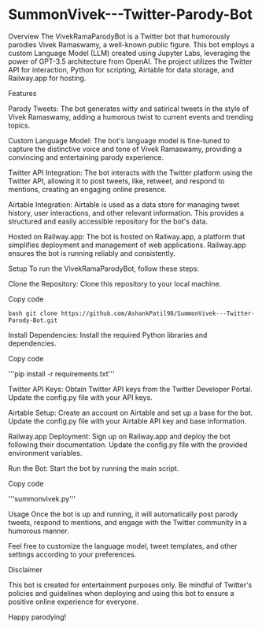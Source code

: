 # SummonVivek---Twitter-Parody-Bot
Overview
The VivekRamaParodyBot is a Twitter bot that humorously parodies Vivek Ramaswamy, a well-known public figure. This bot employs a custom Language Model (LLM) created using Jupyter Labs, leveraging the power of GPT-3.5 architecture from OpenAI. The project utilizes the Twitter API for interaction, Python for scripting, Airtable for data storage, and Railway.app for hosting.

Features

Parody Tweets: The bot generates witty and satirical tweets in the style of Vivek Ramaswamy, adding a humorous twist to current events and trending topics.

Custom Language Model: The bot's language model is fine-tuned to capture the distinctive voice and tone of Vivek Ramaswamy, providing a convincing and entertaining parody experience.

Twitter API Integration: The bot interacts with the Twitter platform using the Twitter API, allowing it to post tweets, like, retweet, and respond to mentions, creating an engaging online presence.

Airtable Integration: Airtable is used as a data store for managing tweet history, user interactions, and other relevant information. This provides a structured and easily accessible repository for the bot's data.

Hosted on Railway.app: The bot is hosted on Railway.app, a platform that simplifies deployment and management of web applications. Railway.app ensures the bot is running reliably and consistently.

Setup
To run the VivekRamaParodyBot, follow these steps:

Clone the Repository: Clone this repository to your local machine.


Copy code

```bash git clone https://github.com/AshankPatil98/SummonVivek---Twitter-Parody-Bot.git```


Install Dependencies: Install the required Python libraries and dependencies.

Copy code

'''pip install -r requirements.txt'''

Twitter API Keys: Obtain Twitter API keys from the Twitter Developer Portal. Update the config.py file with your API keys.

Airtable Setup: Create an account on Airtable and set up a base for the bot. Update the config.py file with your Airtable API key and base information.

Railway.app Deployment: Sign up on Railway.app and deploy the bot following their documentation. Update the config.py file with the provided environment variables.

Run the Bot: Start the bot by running the main script.

Copy code

'''summonvivek.py'''

Usage
Once the bot is up and running, it will automatically post parody tweets, respond to mentions, and engage with the Twitter community in a humorous manner.

Feel free to customize the language model, tweet templates, and other settings according to your preferences.

Disclaimer

This bot is created for entertainment purposes only. Be mindful of Twitter's policies and guidelines when deploying and using this bot to ensure a positive online experience for everyone.

Happy parodying!